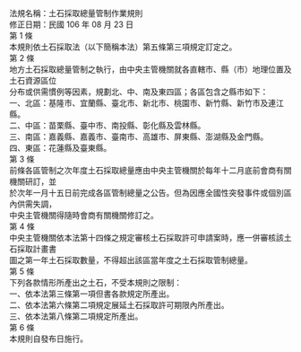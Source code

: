 法規名稱：土石採取總量管制作業規則  
修正日期：民國 106 年 08 月 23 日  
第 1 條  
本規則依土石採取法（以下簡稱本法）第五條第三項規定訂定之。  
第 2 條  
地方土石採取總量管制之執行，由中央主管機關就各直轄市、縣（市）地理位置及土石資源區位  
分布或供需慣例等因素，規劃北、中、南及東四區；各區包含之縣市如下：  
一、北區：基隆市、宜蘭縣、臺北市、新北市、桃園市、新竹縣、新竹市及連江縣。  
二、中區：苗栗縣、臺中市、南投縣、彰化縣及雲林縣。  
三、南區：嘉義縣、嘉義市、臺南市、高雄市、屏東縣、澎湖縣及金門縣。  
四、東區：花蓮縣及臺東縣。  
第 3 條  
前條各區管制之次年度土石採取總量應由中央主管機關於每年十二月底前會商有關機關研訂，並  
於次年一月十五日前完成各區管制總量之公告。但為因應全國性突發事件或個別區內供需失調，  
中央主管機關得隨時會商有關機關修訂之。  
第 4 條  
中央主管機關依本法第十四條之規定審核土石採取許可申請案時，應一併審核該土石採取計畫書  
圖之第一年土石採取數量，不得超出該區當年度之土石採取管制總量。  
第 5 條  
下列各款情形所產出之土石，不受本規則之限制：  
一、依本法第三條第一項但書各款規定所產出。  
二、依本法第六條第二項規定展延土石採取許可期限內所產出。  
三、依本法第八條第二項規定所產出。  
第 6 條  
本規則自發布日施行。  



